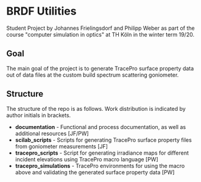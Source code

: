 # BRDF Utilities
Student Project by Johannes Frielingsdorf and Philipp Weber as part of the course "computer simulation in optics" at TH Köln in the winter term 19/20.

## Goal
The main goal of the project is to generate TracePro surface property data out of data files at the custom build spectrum scattering goniometer.

## Structure
The structure of the repo is as follows. Work distribution is indicated by author initials in brackets.

* **documentation** - Functional and process documentation, as well as additional resources [JF/PW]
* **scilab_scripts** - Scripts for generating TracePro surface property files from goniometer measurements [JF]
* **tracepro_scripts** - Script for generating irradiance maps for different incident elevations using TracePro macro language [PW]
* **tracepro_simulations** - TracePro environments for using the macro above and validating the generated surface property data [PW]

